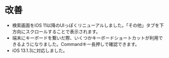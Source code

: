 # 改善

- 検索画面をiOS 11以降のUIっぽくリニューアルしました。「その他」タブを下方向にスクロールすることで表示されます。
- 端末にキーボードを繋いだ際、いくつかキーボードショートカットが利用できるようになりました。Commandキー長押しで確認できます。
- iOS 13.1.3に対応しました。
